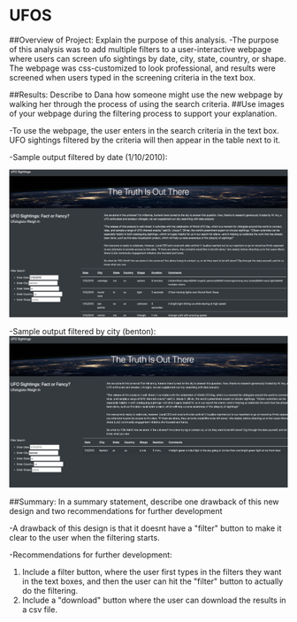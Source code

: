 # UFOS
##Overview of Project: Explain the purpose of this analysis.
-The purpose of this analysis was to add multiple filters to a user-interactive webpage where users can screen ufo sightings by date, city, state, country, or shape. The webpage was css-customized to look professional, and results were screened when users typed in the screening criteria in the text box.

##Results: Describe to Dana how someone might use the new webpage by walking her through the process of using the search criteria. 
##Use images of your webpage during the filtering process to support your explanation.

-To use the webpage, the user enters in the search criteria in the text box. UFO sightings filtered by the criteria will then appear in the table next to it.

-Sample output filtered by date (1/10/2010):

![plot](./static/images/filteredbydate.png)

-Sample output filtered by city (benton):
![plot](./static/images/filteredbycity.png)

##Summary: In a summary statement, describe one drawback of this new design and two recommendations for further development

-A drawback of this design is that it doesnt have a "filter" button to make it clear to the user when the filtering starts.

-Recommendations for further development:
1) Include a filter button, where the user first types in the filters they want in the text boxes, and then the user can hit the "filter" button to actually do the filtering.
2) Include a "download" button where the user can download the results in a csv file.

